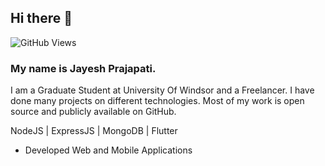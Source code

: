 ## Hi there 👋
![GitHub Views](https://komarev.com/ghpvc/?username=jayesh1306&color=FAC151)


### My name is Jayesh Prajapati.

I am a Graduate Student at University Of Windsor and a Freelancer. I have done many projects on different technologies. Most of my work is open source and publicly available on GitHub.

NodeJS | ExpressJS | MongoDB | Flutter

* Developed Web and Mobile Applications
